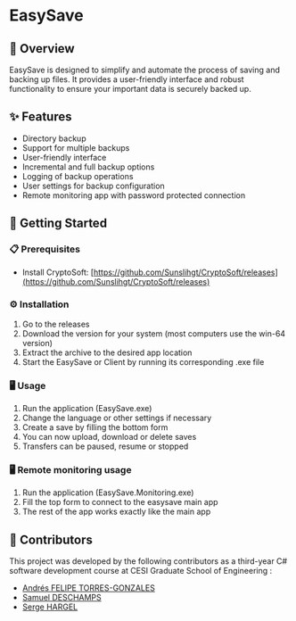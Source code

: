 # EasySave

## 📝 Overview
EasySave is designed to simplify and automate the process of saving and backing up files. It provides a user-friendly interface and robust functionality to ensure your important data is securely backed up.

## ✨ Features
- Directory backup
- Support for multiple backups
- User-friendly interface
- Incremental and full backup options
- Logging of backup operations
- User settings for backup configuration
- Remote monitoring app with password protected connection

## 🚀 Getting Started
### 📋 Prerequisites
- Install CryptoSoft: [https://github.com/Sunslihgt/CryptoSoft/releases](https://github.com/Sunslihgt/CryptoSoft/releases)

### ⚙️ Installation
1. Go to the releases
2. Download the version for your system (most computers use the win-64 version)
3. Extract the archive to the desired app location
4. Start the EasySave or Client by running its corresponding .exe file

### 🖥️ Usage
1. Run the application (EasySave.exe)
2. Change the language or other settings if necessary
3. Create a save by filling the bottom form
4. You can now upload, download or delete saves
5. Transfers can be paused, resume or stopped

### 🖥️ Remote monitoring usage
1. Run the application (EasySave.Monitoring.exe)
2. Fill the top form to connect to the easysave main app
3. The rest of the app works exactly like the main app

## 🤝 Contributors
This project was developed by the following contributors as a third-year C# software development course at CESI Graduate School of Engineering :
- [Andrés FELIPE TORRES-GONZALES](https://github.com/Andres98200)
- [Samuel DESCHAMPS](https://github.com/Sunslihgt)
- [Serge HARGEL](https://github.com/Sharghel)

